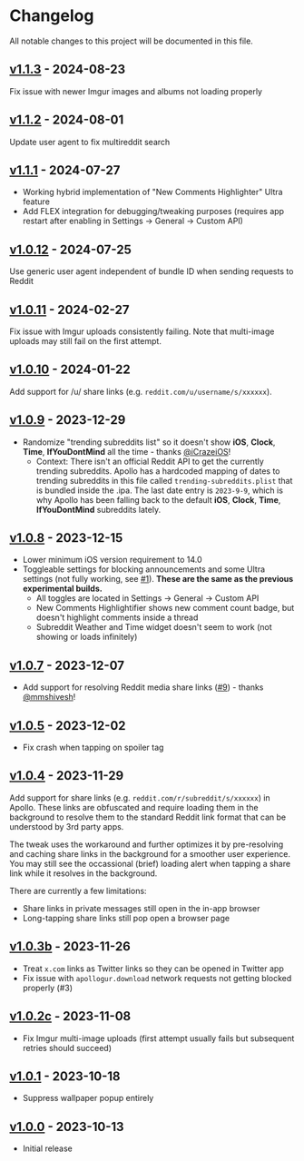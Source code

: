 # Changelog

All notable changes to this project will be documented in this file.

## [v1.1.3] - 2024-08-23

Fix issue with newer Imgur images and albums not loading properly

## [v1.1.2] - 2024-08-01

Update user agent to fix multireddit search

## [v1.1.1] - 2024-07-27

- Working hybrid implementation of "New Comments Highlighter" Ultra feature
- Add FLEX integration for debugging/tweaking purposes (requires app restart after enabling in Settings -> General -> Custom API)

## [v1.0.12] - 2024-07-25

Use generic user agent independent of bundle ID when sending requests to Reddit

## [v1.0.11] - 2024-02-27

Fix issue with Imgur uploads consistently failing. Note that multi-image uploads may still fail on the first attempt.

## [v1.0.10] - 2024-01-22

Add support for /u/ share links (e.g. `reddit.com/u/username/s/xxxxxx`).

## [v1.0.9] - 2023-12-29

- Randomize "trending subreddits list" so it doesn't show **iOS**, **Clock**, **Time**, **IfYouDontMind** all the time - thanks [@iCrazeiOS](https://github.com/iCrazeiOS)!
    - Context: There isn't an official Reddit API to get the currently trending subreddits. Apollo has a hardcoded mapping of dates to trending subreddits in this file called `trending-subreddits.plist` that is bundled inside the .ipa. The last date entry is `2023-9-9`, which is why Apollo has been falling back to the default **iOS**, **Clock**, **Time**, **IfYouDontMind** subreddits lately.

## [v1.0.8] - 2023-12-15

- Lower minimum iOS version requirement to 14.0
- Toggleable settings for blocking announcements and some Ultra settings (not fully working, see [#1](https://github.com/JeffreyCA/Apollo-ImprovedCustomApi/issues/1)). **These are the same as the previous experimental builds.**
    - All toggles are located in Settings -> General -> Custom API
    - New Comments Highlightifier shows new comment count badge, but doesn't highlight comments inside a thread
    - Subreddit Weather and Time widget doesn't seem to work (not showing or loads infinitely)

## [v1.0.7] - 2023-12-07

- Add support for resolving Reddit media share links ([#9](https://github.com/JeffreyCA/Apollo-ImprovedCustomApi/pull/9)) - thanks [@mmshivesh](https://github.com/mmshivesh)!

## [v1.0.5] - 2023-12-02

- Fix crash when tapping on spoiler tag

## [v1.0.4] - 2023-11-29

Add support for share links (e.g. `reddit.com/r/subreddit/s/xxxxxx`) in Apollo. These links are obfuscated and require loading them in the background to resolve them to the standard Reddit link format that can be understood by 3rd party apps.

The tweak uses the workaround and further optimizes it by pre-resolving and caching share links in the background for a smoother user experience. You may still see the occassional (brief) loading alert when tapping a share link while it resolves in the background.

There are currently a few limitations:
- Share links in private messages still open in the in-app browser
- Long-tapping share links still pop open a browser page

## [v1.0.3b] - 2023-11-26
- Treat `x.com` links as Twitter links so they can be opened in Twitter app
- Fix issue with `apollogur.download` network requests not getting blocked properly (#3)

## [v1.0.2c] - 2023-11-08
- Fix Imgur multi-image uploads (first attempt usually fails but subsequent retries should succeed)

## [v1.0.1] - 2023-10-18
- Suppress wallpaper popup entirely

## [v1.0.0] - 2023-10-13
- Initial release

[v1.1.3]: https://github.com/JeffreyCA/Apollo-ImprovedCustomApi/compare/v1.1.2...v1.1.3
[v1.1.2]: https://github.com/JeffreyCA/Apollo-ImprovedCustomApi/compare/v1.1.1...v1.1.2
[v1.1.1]: https://github.com/JeffreyCA/Apollo-ImprovedCustomApi/compare/v1.0.12...v1.1.1
[v1.0.12]: https://github.com/JeffreyCA/Apollo-ImprovedCustomApi/compare/v1.0.11...v1.0.12
[v1.0.11]: https://github.com/JeffreyCA/Apollo-ImprovedCustomApi/compare/v1.0.10...v1.0.11
[v1.0.10]: https://github.com/JeffreyCA/Apollo-ImprovedCustomApi/compare/v1.0.9...v1.0.10
[v1.0.9]: https://github.com/JeffreyCA/Apollo-ImprovedCustomApi/compare/v1.0.8...v1.0.9
[v1.0.8]: https://github.com/JeffreyCA/Apollo-ImprovedCustomApi/compare/v1.0.7...v1.0.8
[v1.0.7]: https://github.com/JeffreyCA/Apollo-ImprovedCustomApi/compare/v1.0.5...v1.0.7
[v1.0.5]: https://github.com/JeffreyCA/Apollo-ImprovedCustomApi/compare/v1.0.4...v1.0.5
[v1.0.4]: https://github.com/JeffreyCA/Apollo-ImprovedCustomApi/compare/v1.0.3b...v1.0.4
[v1.0.3b]: https://github.com/JeffreyCA/Apollo-ImprovedCustomApi/compare/v1.0.2c...v1.0.3b
[v1.0.2c]: https://github.com/JeffreyCA/Apollo-ImprovedCustomApi/compare/v1.0.1...v1.0.2c
[v1.0.1]: https://github.com/JeffreyCA/Apollo-ImprovedCustomApi/compare/v1.0.0...v1.0.1
[v1.0.0]: https://github.com/JeffreyCA/Apollo-ImprovedCustomApi/compare/v1.0.0

